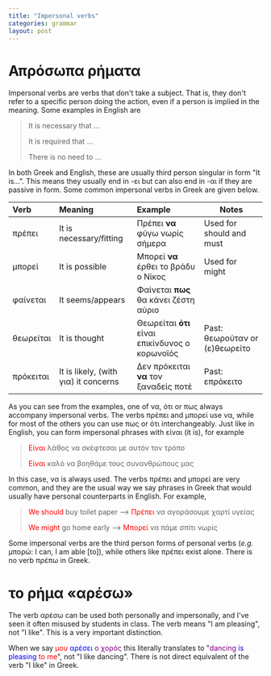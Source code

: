 ```yaml
---
title: "Impersonal verbs"
categories: grammar
layout: post
---
```


# Απρόσωπα ρήματα

Impersonal verbs are verbs that don't take a subject. That is, they don't refer
to a specific person doing the action, even if a person is implied in the
meaning. Some examples in English are

> It is necessary that ... 
> 
> It is required that ...
>
> There is no need to ...

In both Greek and English, these are usually third person singular in form "It
is...". This means they usually end in -ει but can also end in -αι if they are
passive in form. Some common impersonal verbs in Greek are given below.

| Verb      | Meaning                              | Example                                         | Notes                          |
|:----------|:-------------------------------------|:------------------------------------------------|--------------------------------|
| πρέπει    | It is necessary/fitting              | Πρέπει **να** φύγω νωρίς σήμερα                 | Used for should and must       |
| μπορεί    | It is possible                       | Μπορεί **να** έρθει το βράδυ ο Νίκος            | Used for might                 |
| φαίνεται  | It seems/appears                     | Φαίνεται **πως** θα κάνει ζέστη αύριο           |                                |
| θεωρείται | It is thought                        | Θεωρείται **ότι** είναι επικίνδυνος ο κορωνοϊός | Past: θεωρούταν or (ε)θεωρείτο |
| πρόκειται | It is likely, (with για) it concerns | Δεν πρόκειται **να** τον ξαναδείς ποτέ          | Past: επρόκειτο                |

As you can see from the examples, one of να, ότι or πως always accompany
impersonal verbs. The verbs πρέπει and μπορεί use να, while for most of the
others you can use πως or ότι interchangeably. Just like in English, you can
form impersonal phrases with είναι (it is), for example

> <span style="color:red">Είναι</span> λάθος να σκέφτεσαι με αυτόν τον τρόπο
>
> <span style="color:red">Είναι</span> καλό να βοηθάμε τους συνανθρώπους μας

In this case, να is always used. The verbs πρέπει and μπορεί are very common,
and they are the usual way we say phrases in Greek that would usually have
personal counterparts in English. For example, 

> <span style="color:red">We should</span> buy toilet paper ⟶ <span style="color:red">Πρέπει</span> να αγοράσουμε χαρτί υγείας
>
> <span style="color:red">We might</span> go home early ⟶ <span
> style="color:red">Μπορεί </span> να πάμε σπίτι νωρίς

Some impersonal verbs are the third person forms of personal verbs (*e.g.*
μπορώ: I can, I am able [to]), while others like πρέπει exist alone. There is no
verb πρέπω in Greek.

# το ρήμα «αρέσω»

The verb αρέσω can be used both personally and impersonally, and I've seen it
often misused by students in class. The verb means "I am pleasing", not "I
like". This is a very important distinction.

When we say <span style="color:red">μου</span> <span
style="color:blue">αρέσει</span> <span style="color:purple">ο χορός</span> this
literally translates to "<span style="color:purple">dancing</span> <span style="color:blue">is pleasing</span>
<span style="color:red">to me</span>", not "I like dancing". There is not direct equivalent of the verb "I
like" in Greek.
